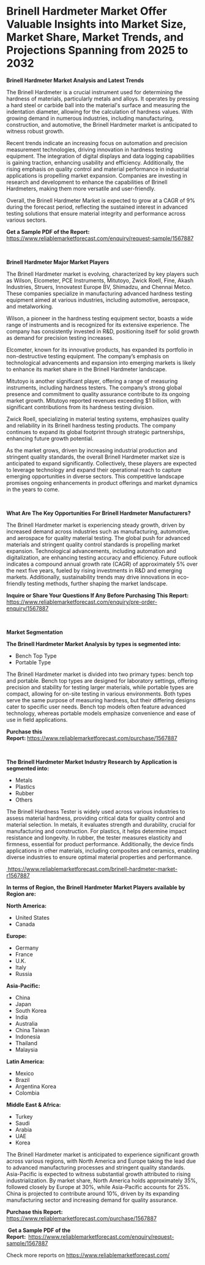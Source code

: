 <p><h1>Brinell Hardmeter Market Offer Valuable Insights into Market Size, Market Share, Market Trends, and Projections Spanning from 2025 to 2032</h1></p><p><strong>Brinell Hardmeter Market Analysis and Latest Trends</strong></p>
<p><p>The Brinell Hardmeter is a crucial instrument used for determining the hardness of materials, particularly metals and alloys. It operates by pressing a hard steel or carbide ball into the material's surface and measuring the indentation diameter, allowing for the calculation of hardness values. With growing demand in numerous industries, including manufacturing, construction, and automotive, the Brinell Hardmeter market is anticipated to witness robust growth. </p><p>Recent trends indicate an increasing focus on automation and precision measurement technologies, driving innovation in hardness testing equipment. The integration of digital displays and data logging capabilities is gaining traction, enhancing usability and efficiency. Additionally, the rising emphasis on quality control and material performance in industrial applications is propelling market expansion. Companies are investing in research and development to enhance the capabilities of Brinell Hardmeters, making them more versatile and user-friendly. </p><p>Overall, the Brinell Hardmeter Market is expected to grow at a CAGR of 9% during the forecast period, reflecting the sustained interest in advanced testing solutions that ensure material integrity and performance across various sectors.</p></p>
<p><strong>Get a Sample PDF of the Report:&nbsp;</strong> <a href="https://www.reliablemarketforecast.com/enquiry/request-sample/1567887?utm_campaign=3106&utm_medium=2&utm_source=Github&utm_content=ia&utm_term=23032025&utm_id=brinell-hardmeter">https://www.reliablemarketforecast.com/enquiry/request-sample/1567887</a></p>
<p>&nbsp;</p>
<p><strong>Brinell Hardmeter Major Market Players</strong></p>
<p><p>The Brinell Hardmeter market is evolving, characterized by key players such as Wilson, Elcometer, PCE Instruments, Mitutoyo, Zwick Roell, Fine, Akash Industries, Struers, Innovatest Europe BV, Shimadzu, and Chennai Metco. These companies specialize in manufacturing advanced hardness testing equipment aimed at various industries, including automotive, aerospace, and metalworking.</p><p>Wilson, a pioneer in the hardness testing equipment sector, boasts a wide range of instruments and is recognized for its extensive experience. The company has consistently invested in R&D, positioning itself for solid growth as demand for precision testing increases.</p><p>Elcometer, known for its innovative products, has expanded its portfolio in non-destructive testing equipment. The company’s emphasis on technological advancements and expansion into emerging markets is likely to enhance its market share in the Brinell Hardmeter landscape.</p><p>Mitutoyo is another significant player, offering a range of measuring instruments, including hardness testers. The company’s strong global presence and commitment to quality assurance contribute to its ongoing market growth. Mitutoyo reported revenues exceeding $1 billion, with significant contributions from its hardness testing division.</p><p>Zwick Roell, specializing in material testing systems, emphasizes quality and reliability in its Brinell hardness testing products. The company continues to expand its global footprint through strategic partnerships, enhancing future growth potential.</p><p>As the market grows, driven by increasing industrial production and stringent quality standards, the overall Brinell Hardmeter market size is anticipated to expand significantly. Collectively, these players are expected to leverage technology and expand their operational reach to capture emerging opportunities in diverse sectors. This competitive landscape promises ongoing enhancements in product offerings and market dynamics in the years to come.</p></p>
<p>&nbsp;</p>
<p><strong>What Are The Key Opportunities For Brinell Hardmeter Manufacturers?</strong></p>
<p><p>The Brinell Hardmeter market is experiencing steady growth, driven by increased demand across industries such as manufacturing, automotive, and aerospace for quality material testing. The global push for advanced materials and stringent quality control standards is propelling market expansion. Technological advancements, including automation and digitalization, are enhancing testing accuracy and efficiency. Future outlook indicates a compound annual growth rate (CAGR) of approximately 5% over the next five years, fueled by rising investments in R&D and emerging markets. Additionally, sustainability trends may drive innovations in eco-friendly testing methods, further shaping the market landscape.</p></p>
<p><strong>Inquire or Share Your Questions If Any Before Purchasing This Report:</strong> <a href="https://www.reliablemarketforecast.com/enquiry/pre-order-enquiry/1567887?utm_campaign=3106&utm_medium=2&utm_source=Github&utm_content=ia&utm_term=23032025&utm_id=brinell-hardmeter">https://www.reliablemarketforecast.com/enquiry/pre-order-enquiry/1567887</a></p>
<p>&nbsp;</p>
<p><strong>Market Segmentation</strong></p>
<p><strong>The Brinell Hardmeter Market Analysis by types is segmented into:</strong></p>
<p><ul><li>Bench Top Type</li><li>Portable Type</li></ul></p>
<p><p>The Brinell Hardmeter market is divided into two primary types: bench top and portable. Bench top types are designed for laboratory settings, offering precision and stability for testing larger materials, while portable types are compact, allowing for on-site testing in various environments. Both types serve the same purpose of measuring hardness, but their differing designs cater to specific user needs. Bench top models often feature advanced technology, whereas portable models emphasize convenience and ease of use in field applications.</p></p>
<p><strong>Purchase this Report:&nbsp;</strong><a href="https://www.reliablemarketforecast.com/purchase/1567887?utm_campaign=3106&utm_medium=2&utm_source=Github&utm_content=ia&utm_term=23032025&utm_id=brinell-hardmeter">https://www.reliablemarketforecast.com/purchase/1567887</a></p>
<p>&nbsp;</p>
<p><strong>The Brinell Hardmeter Market Industry Research by Application is segmented into:</strong></p>
<p><ul><li>Metals</li><li>Plastics</li><li>Rubber</li><li>Others</li></ul></p>
<p><p>The Brinell Hardness Tester is widely used across various industries to assess material hardness, providing critical data for quality control and material selection. In metals, it evaluates strength and durability, crucial for manufacturing and construction. For plastics, it helps determine impact resistance and longevity. In rubber, the tester measures elasticity and firmness, essential for product performance. Additionally, the device finds applications in other materials, including composites and ceramics, enabling diverse industries to ensure optimal material properties and performance.</p></p>
<p><a href="https://www.reliablemarketforecast.com/brinell-hardmeter-market-r1567887?utm_campaign=3106&utm_medium=2&utm_source=Github&utm_content=ia&utm_term=23032025&utm_id=brinell-hardmeter">&nbsp;https://www.reliablemarketforecast.com/brinell-hardmeter-market-r1567887</a></p>
<p><strong>In terms of Region, the Brinell Hardmeter Market Players available by Region are:</strong></p>
<p>
    <p> <strong> North America: </strong>
        <ul>
            <li>United States</li>
            <li>Canada</li>
        </ul>
        </p> 
    <p> <strong> Europe: </strong>
        <ul>
            <li>Germany</li>
            <li>France</li>
            <li>U.K.</li>
            <li>Italy</li>
            <li>Russia</li>
        </ul>
        </p> 
    <p> <strong> Asia-Pacific: </strong>
        <ul>
            <li>China</li>
            <li>Japan</li>
            <li>South Korea</li>
            <li>India</li>
            <li>Australia</li>
            <li>China Taiwan</li>
            <li>Indonesia</li>
            <li>Thailand</li>
            <li>Malaysia</li>
        </ul>
        </p> 
    <p> <strong> Latin America: </strong>
        <ul>
            <li>Mexico</li>
            <li>Brazil</li>
            <li>Argentina Korea</li>
            <li>Colombia</li>
        </ul>
        </p> 
    <p> <strong> Middle East & Africa: </strong>
        <ul>
            <li>Turkey</li>
            <li>Saudi</li>
            <li>Arabia</li>
            <li>UAE</li>
            <li>Korea</li>
        </ul>
    </p>
    </p>
<p><p>The Brinell Hardmeter market is anticipated to experience significant growth across various regions, with North America and Europe taking the lead due to advanced manufacturing processes and stringent quality standards. Asia-Pacific is expected to witness substantial growth attributed to rising industrialization. By market share, North America holds approximately 35%, followed closely by Europe at 30%, while Asia-Pacific accounts for 25%. China is projected to contribute around 10%, driven by its expanding manufacturing sector and increasing demand for quality assurance.</p></p>
<p><strong>Purchase this Report: </strong><a href="https://www.reliablemarketforecast.com/purchase/1567887?utm_campaign=3106&utm_medium=2&utm_source=Github&utm_content=ia&utm_term=23032025&utm_id=brinell-hardmeter">https://www.reliablemarketforecast.com/purchase/1567887</a></p>
<p>&nbsp;<strong>Get a Sample PDF of the Report:&nbsp;&nbsp;</strong><a href="https://www.reliablemarketforecast.com/enquiry/request-sample/1567887?utm_campaign=3106&utm_medium=2&utm_source=Github&utm_content=ia&utm_term=23032025&utm_id=brinell-hardmeter">https://www.reliablemarketforecast.com/enquiry/request-sample/1567887</a></p>
<p><strong></strong></p>
<p>Check more reports on <a href="https://www.reliablemarketforecast.com/?utm_campaign=3106&utm_medium=2&utm_source=Github&utm_content=ia&utm_term=23032025&utm_id=brinell-hardmeter">https://www.reliablemarketforecast.com/</a></p>